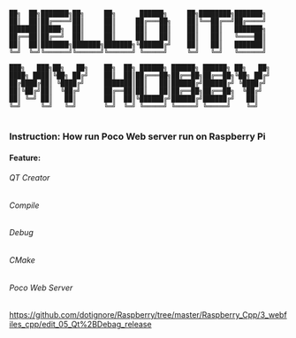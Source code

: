 ﻿```
██╗  ██╗███████╗██╗     ██╗      ██████╗     ██╗████████╗███████╗    
██║  ██║██╔════╝██║     ██║     ██╔═══██╗    ██║╚══██╔══╝██╔════╝    
███████║█████╗  ██║     ██║     ██║   ██║    ██║   ██║   ███████╗    
██╔══██║██╔══╝  ██║     ██║     ██║   ██║    ██║   ██║   ╚════██║    
██║  ██║███████╗███████╗███████╗╚██████╔╝    ██║   ██║   ███████║    
╚═╝  ╚═╝╚══════╝╚══════╝╚══════╝ ╚═════╝     ╚═╝   ╚═╝   ╚══════╝    
                                                                     
███╗   ███╗██╗   ██╗    ██╗  ██╗ ██████╗ ██████╗ ██████╗ ██╗   ██╗   
████╗ ████║╚██╗ ██╔╝    ██║  ██║██╔═══██╗██╔══██╗██╔══██╗╚██╗ ██╔╝   
██╔████╔██║ ╚████╔╝     ███████║██║   ██║██████╔╝██████╔╝ ╚████╔╝    
██║╚██╔╝██║  ╚██╔╝      ██╔══██║██║   ██║██╔══██╗██╔══██╗  ╚██╔╝     
██║ ╚═╝ ██║   ██║       ██║  ██║╚██████╔╝██████╔╝██████╔╝   ██║      
╚═╝     ╚═╝   ╚═╝       ╚═╝  ╚═╝ ╚═════╝ ╚═════╝ ╚═════╝    ╚═╝      
                                                                     
```

### Instruction: How run Poco Web server run on Raspberry Pi

#### Feature:
######	QT Creator
######	Compile
######	Debug
######	CMake
######	Poco Web Server

https://github.com/dotignore/Raspberry/tree/master/Raspberry_Cpp/3_webfiles_cpp/edit_05_Qt%2BDebag_release